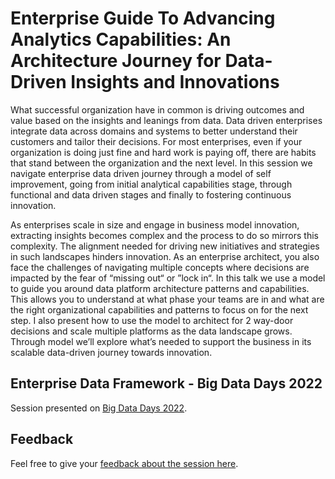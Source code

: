 # Enterprise Guide To Advancing Analytics Capabilities: An Architecture Journey for Data-Driven Insights and Innovations



What successful organization have in common is driving outcomes and value based on the insights and leanings from data. Data driven enterprises integrate data across domains and systems to better understand their customers and tailor their decisions. For most enterprises, even if your organization is doing just fine and hard work is paying off, there are habits that stand between the organization and the next level. In this session we navigate enterprise data driven journey through a model of self improvement, going from initial analytical capabilities stage, through functional and data driven stages and finally to fostering continuous innovation.


As enterprises scale in size and engage in business model innovation, extracting insights becomes complex and the process to do so mirrors this complexity. The alignment needed for driving new initiatives and strategies in such landscapes hinders innovation. As an enterprise architect, you also face the challenges of navigating multiple concepts where decisions are impacted by the fear of “missing out“ or ”lock in“. In this talk we use a model to guide you around data platform architecture patterns and capabilities. This allows you to understand at what phase your teams are in and what are the right organizational capabilities and patterns to focus on for the next step. I also present how to use the model to architect for 2 way-door decisions and scale multiple platforms as the data landscape grows. Through model we’ll explore what’s needed to support the business in its scalable data-driven journey towards innovation.

## Enterprise Data Framework - Big Data Days 2022
Session presented on [Big Data Days 2022](https://events.bigdataframework.org/Big-Data-Days-2022#/agenda?day=2&sessionId=45688000000402028).

## Feedback
Feel free to give your [feedback about the session here](https://eventbox.dev/survey/LWTO3RS).